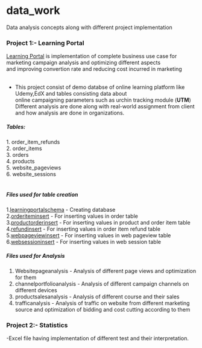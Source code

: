 # data_work
Data analysis concepts along with different project implementation 

<h3>Project 1:- Learning Portal</h3>

[Learning Portal](https://github.com/Mithlesh7877/data_work/tree/main/LearningPortalAnalysis)
is implementation of complete business use case for marketing campaign analysis and optimizing different aspects</br>
and improving convertion rate and reducing cost incurred in marketing </br></br>
- This project consist of demo databse of online learning platform like Udemy,EdX and tables consisting data about </br>
  online campaigning parameters such as urchin tracking module (<b>UTM</b>)</br>
  Different analysis are done along with real-world assignment from client and how analysis are done in organizations.</br>
  
 <h5>Tables:</h5>
  1. order_item_refunds</br>
  2. order_items</br>
  3. orders</br>
  4. products</br>
  5. website_pageviews</br>
  6. website_sessions</br></br>
  
  <h5>Files used for table creation </h5>
 
  1.[learningportalschema](https://github.com/Mithlesh7877/data_work/blob/main/LearningPortalAnalysis/learningportalschema.sql)  - Creating database</br>
  2.[orderiteminsert](https://github.com/Mithlesh7877/data_work/blob/main/LearningPortalAnalysis/orderiteminsert.sql) - For inserting values in order table</br> 
  3.[productorderinsert](https://github.com/Mithlesh7877/data_work/blob/main/LearningPortalAnalysis/productorderinsert.sql) - For inserting values in product and order item table</br>
  4.[refundinsert](https://github.com/Mithlesh7877/data_work/blob/main/LearningPortalAnalysis/refundinsert.sql) - For inserting values in order item refund table</br>
  5.[webpageviewinsert](https://github.com/Mithlesh7877/data_work/blob/main/LearningPortalAnalysis/webpageviewinsert.sql) - For inserting values in web pageview table</br>
  6.[websessioninsert](https://github.com/Mithlesh7877/data_work/blob/main/LearningPortalAnalysis/websessioninsert.sql) - For inserting values in web session table</br>

  <h5>Files used for Analysis </h5>
  
   1. Websitepageanalysis - Analysis of different page views and optimization for them</br>
   2. channelportfolioanalysis - Analysis of different campaign channels on different devices</br>
   3. productsalesanalysis - Analysis of different course and their sales </br>
   4. trafficanalysis - Analysis of traffic on website from different marketing source and optimization of bidding and cost cutting according to them </br>



<h3>Project 2:- Statistics</h3>
 -Excel file having implementation of different test and their interpretation.


